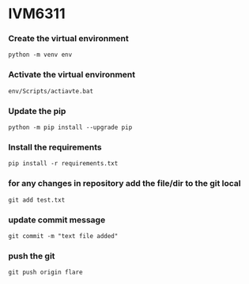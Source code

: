 # IVM6311

### Create the virtual environment 
``` python -m venv env ```
### Activate the virtual environment
```env/Scripts/actiavte.bat```
### Update the pip 
```python -m pip install --upgrade pip```
### Install the requirements 
```pip install -r requirements.txt``` 
### for any changes in repository add the file/dir to the git local 
```git add test.txt```
### update commit message 
```git commit -m "text file added"```
### push the git 
```git push origin flare```
